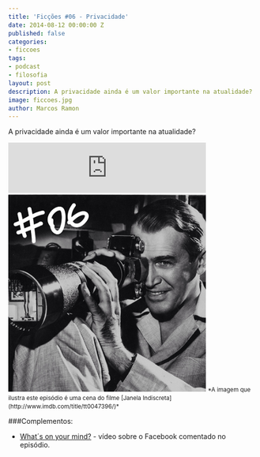 ```yaml
---
title: 'Ficções #06 - Privacidade'
date: 2014-08-12 00:00:00 Z
published: false
categories:
- ficcoes
tags:
- podcast
- filosofia
layout: post
description: A privacidade ainda é um valor importante na atualidade?
image: ficcoes.jpg
author: Marcos Ramon
---
```


A privacidade ainda é um valor importante na atualidade?

<iframe src="https://anchor.fm/podcastficcoes/embed/episodes/Privacidade-e47jcm/a-aggkud" height="102px" width="400px" frameborder="0" scrolling="no"></iframe>
     
<img src="/assets/images/06_50.png" height="400" width="400" alt="Janela Indiscreta">
<small>*A imagem que ilustra este episódio é uma cena do filme [Janela Indiscreta](http://www.imdb.com/title/tt0047396/)*</small>

###Complementos:
     
- [What´s on your mind?](https://m.youtube.com/watch?v=QxVZYiJKl1Y) - vídeo sobre o Facebook comentado no episódio.

